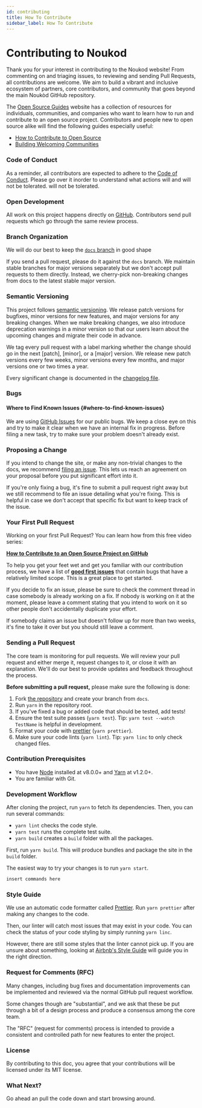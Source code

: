 ```yaml
---
id: contributing
title: How To Contribute
sidebar_label: How To Contribute
---
```


# Contributing to Noukod

Thank you for your interest in contributing to the Noukod website! From commenting on and triaging issues, to reviewing and sending Pull Requests, all contributions are welcome. We aim to build a vibrant and inclusive ecosystem of partners, core contributors, and community that goes beyond the main Noukòd GitHub repository.

The [Open Source Guides](https://opensource.guide/) website has a collection of resources for individuals, communities, and companies who want to learn how to run and contribute to an open source project. Contributors and people new to open source alike will find the following guides especially useful:

- [How to Contribute to Open Source](https://opensource.guide/how-to-contribute/)
- [Building Welcoming Communities](https://opensource.guide/building-community/)

### Code of Conduct

As a reminder, all contributors are expected to adhere to the [Code of Conduct](https://code.facebook.com/codeofconduct). Please go over it inorder to understand what actions will and will not be tolerated.
 will not be tolerated.

### Open Development

All work on this project happens directly on [GitHub](https://github.com/NouKod-Haiti/noukod-haiti.github.io). Contributors send pull requests which go through the same review process.

### Branch Organization

We will do our best to keep the [`docs` branch](https://github.com/NouKod-Haiti/noukod-haiti.github.io/tree/docs) in good shape

If you send a pull request, please do it against the `docs` branch. We maintain stable branches for major versions separately but we don't accept pull requests to them directly. Instead, we cherry-pick non-breaking changes from docs to the latest stable major version.

### Semantic Versioning 

This project follows [semantic versioning](https://semver.org/). We release patch versions for bugfixes, minor versions for new features, and major versions for any breaking changes. When we make breaking changes, we also introduce deprecation warnings in a minor version so that our users learn about the upcoming changes and migrate their code in advance.

We tag every pull request with a label marking whether the change should go in the next [patch], [minor], or a [major] version. We release new patch versions every few weeks, minor versions every few months, and major versions one or two times a year.

Every significant change is documented in the [changelog file](https://github.com/NouKod-Haiti/noukod-haiti.github.io/blob/master/CHANGELOG.md).

### Bugs 

#### Where to Find Known Issues {#where-to-find-known-issues}

We are using [GitHub Issues](https://github.com/NouKod-Haiti/noukod-haiti.github.io/issues) for our public bugs. We keep a close eye on this and try to make it clear when we have an internal fix in progress. Before filing a new task, try to make sure your problem doesn't already exist.

### Proposing a Change

If you intend to change the site, or make any non-trivial changes to the docs, we recommend [filing an issue](https://github.com/NouKod-Haiti/noukod-haiti.github.io/issues/new). This lets us reach an agreement on your proposal before you put significant effort into it.

If you're only fixing a bug, it's fine to submit a pull request right away but we still recommend to file an issue detailing what you're fixing. This is helpful in case we don't accept that specific fix but want to keep track of the issue.

### Your First Pull Request

Working on your first Pull Request? You can learn how from this free video series:

**[How to Contribute to an Open Source Project on GitHub](https://egghead.io/series/how-to-contribute-to-an-open-source-project-on-github)**

To help you get your feet wet and get you familiar with our contribution process, we have a list of **[good first issues](https://github.com/NouKod-Haiti/noukod-haiti.github.io/issues?q=is:open+is:issue+label:"good+first+issue")** that contain bugs that have a relatively limited scope. This is a great place to get started.

If you decide to fix an issue, please be sure to check the comment thread in case somebody is already working on a fix. If nobody is working on it at the moment, please leave a comment stating that you intend to work on it so other people don't accidentally duplicate your effort.

If somebody claims an issue but doesn't follow up for more than two weeks, it's fine to take it over but you should still leave a comment.

### Sending a Pull Request 

The core team is monitoring for pull requests. We will review your pull request and either merge it, request changes to it, or close it with an explanation. We'll do our best to provide updates and feedback throughout the process.

**Before submitting a pull request,** please make sure the following is done:

1. Fork [the repository](https://github.com/NouKod-Haiti/noukod-haiti.github.io) and create your branch from `docs`.
2. Run `yarn` in the repository root.
3. If you've fixed a bug or added code that should be tested, add tests!
4. Ensure the test suite passes (`yarn test`). Tip: `yarn test --watch TestName` is helpful in development.
5. Format your code with [prettier](https://github.com/prettier/prettier) (`yarn prettier`).
6. Make sure your code lints (`yarn lint`). Tip: `yarn linc` to only check changed files.


### Contribution Prerequisites

* You have [Node](https://nodejs.org) installed at v8.0.0+ and [Yarn](https://yarnpkg.com/en/) at v1.2.0+.
* You are familiar with Git.

### Development Workflow

After cloning the project, run `yarn` to fetch its dependencies.
Then, you can run several commands:

* `yarn lint` checks the code style.
* `yarn test` runs the complete test suite.
* `yarn build` creates a `build` folder with all the packages.

First, run `yarn build`. This will produce bundles and package the site in the `build` folder.

The easiest way to try your changes is to run `yarn start`.

```sh
insert commands here
```


### Style Guide

We use an automatic code formatter called [Prettier](https://prettier.io/).
Run `yarn prettier` after making any changes to the code.

Then, our linter will catch most issues that may exist in your code.
You can check the status of your code styling by simply running `yarn linc`.

However, there are still some styles that the linter cannot pick up. If you are unsure about something, looking at [Airbnb's Style Guide](https://github.com/airbnb/javascript) will guide you in the right direction.

### Request for Comments (RFC)

Many changes, including bug fixes and documentation improvements can be implemented and reviewed via the normal GitHub pull request workflow.

Some changes though are "substantial", and we ask that these be put through a bit of a design process and produce a consensus among the core team.

The "RFC" (request for comments) process is intended to provide a consistent and controlled path for new features to enter the project.
### License

By contributing to this doc, you agree that your contributions will be licensed under its MIT license.

### What Next?

Go ahead an pull the code down and start browsing around.
